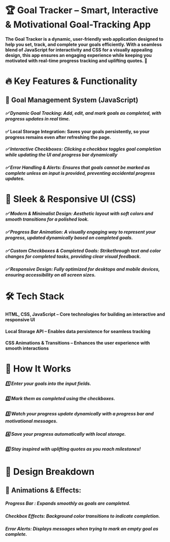 # 🏆 Goal Tracker – Smart, Interactive & Motivational Goal-Tracking App
#### The Goal Tracker is a dynamic, user-friendly web application designed to help you set, track, and complete your goals efficiently. With a seamless blend of JavaScript for interactivity and CSS for a visually appealing design, this app ensures an engaging experience while keeping you motivated with real-time progress tracking and uplifting quotes. 🚀

# 🔥 Key Features & Functionality
## 🎯 Goal Management System (JavaScript)
##### ✅ Dynamic Goal Tracking: Add, edit, and mark goals as completed, with progress updates in real time.<br>
#### ✅ Local Storage Integration: Saves your goals persistently, so your progress remains even after refreshing the page.<br>
##### ✅ Interactive Checkboxes: Clicking a checkbox toggles goal completion while updating the UI and progress bar dynamically<br>
##### ✅ Error Handling & Alerts: Ensures that goals cannot be marked as complete unless an input is provided, preventing accidental progress updates.<br>

# 🎨 Sleek & Responsive UI (CSS)
##### ✅ Modern & Minimalist Design: Aesthetic layout with soft colors and smooth transitions for a polished look.<br>
##### ✅ Progress Bar Animation: A visually engaging way to represent your progress, updated dynamically based on completed goals. <br>
##### ✅ Custom Checkboxes & Completed Goals: Strikethrough text and color changes for completed tasks, providing clear visual feedback.<br>
##### ✅ Responsive Design: Fully optimized for desktops and mobile devices, ensuring accessibility on all screen sizes. <br>

# 🛠️ Tech Stack
#### HTML, CSS, JavaScript – Core technologies for building an interactive and responsive UI <br>
#### Local Storage API – Enables data persistence for seamless tracking<br>
#### CSS Animations & Transitions – Enhances the user experience with smooth interactions<br>

# 🚀 How It Works
##### 1️⃣ Enter your goals into the input fields.<br>
##### 2️⃣ Mark them as completed using the checkboxes.<br>
##### 3️⃣ Watch your progress update dynamically with a progress bar and motivational messages.<br>
##### 4️⃣ Save your progress automatically with local storage.<br>
##### 5️⃣ Stay inspired with uplifting quotes as you reach milestones!<br>

# 🎨 Design Breakdown
## 🎥 Animations & Effects:
##### Progress Bar : Expands smoothly as goals are completed.<br>
##### Checkbox Effects: Background color transitions to indicate completion.<br>
##### Error Alerts: Displays messages when trying to mark an empty goal as complete.<br>
